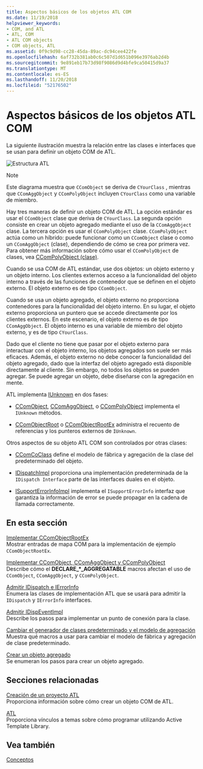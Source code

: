 ```yaml
---
title: Aspectos básicos de los objetos ATL COM
ms.date: 11/19/2018
helpviewer_keywords:
- COM, and ATL
- ATL, COM
- ATL COM objects
- COM objects, ATL
ms.assetid: 0f9c9d98-cc28-45da-89ac-dc94cee422fe
ms.openlocfilehash: 6af732b381ab0c6c507d1d651b096e3976ab2d4b
ms.sourcegitcommit: 9e891eb17b73d98f9086d9d4bfe9ca50415d9a37
ms.translationtype: MT
ms.contentlocale: es-ES
ms.lasthandoff: 11/20/2018
ms.locfileid: "52176502"
---
```

# <a name="fundamentals-of-atl-com-objects"></a>Aspectos básicos de los objetos ATL COM

La siguiente ilustración muestra la relación entre las clases e interfaces que se usan para definir un objeto COM de ATL.

![Estructura ATL](../atl/media/vc307y1.gif "estructura ATL")

> [!NOTE]
>  Este diagrama muestra que `CComObject` se deriva de `CYourClass` , mientras que `CComAggObject` y `CComPolyObject` incluyen `CYourClass` como una variable de miembro.

Hay tres maneras de definir un objeto COM de ATL. La opción estándar es usar el `CComObject` clase que deriva de `CYourClass`. La segunda opción consiste en crear un objeto agregado mediante el uso de la `CComAggObject` clase. La tercera opción es usar el `CComPolyObject` clase. `CComPolyObject` actúa como un híbrido: puede funcionar como un `CComObject` clase o como un `CComAggObject` (clase), dependiendo de cómo se crea por primera vez. Para obtener más información sobre cómo usar el `CComPolyObject` de clases, vea [CComPolyObject (clase)](../atl/reference/ccompolyobject-class.md).

Cuando se usa COM de ATL estándar, use dos objetos: un objeto externo y un objeto interno. Los clientes externos acceso a la funcionalidad del objeto interno a través de las funciones de contenedor que se definen en el objeto externo. El objeto externo es de tipo `CComObject`.

Cuando se usa un objeto agregado, el objeto externo no proporciona contenedores para la funcionalidad del objeto interno. En su lugar, el objeto externo proporciona un puntero que se accede directamente por los clientes externos. En este escenario, el objeto externo es de tipo `CComAggObject`. El objeto interno es una variable de miembro del objeto externo, y es de tipo `CYourClass`.

Dado que el cliente no tiene que pasar por el objeto externo para interactuar con el objeto interno, los objetos agregados son suele ser más eficaces. Además, el objeto externo no debe conocer la funcionalidad del objeto agregado, dado que la interfaz del objeto agregado está disponible directamente al cliente. Sin embargo, no todos los objetos se pueden agregar. Se puede agregar un objeto, debe diseñarse con la agregación en mente.

ATL implementa [IUnknown](/windows/desktop/api/unknwn/nn-unknwn-iunknown) en dos fases:

- [CComObject](../atl/reference/ccomobject-class.md), [CComAggObject](../atl/reference/ccomaggobject-class.md), o [CComPolyObject](../atl/reference/ccompolyobject-class.md) implementa el `IUnknown` métodos.

- [CComObjectRoot](../atl/reference/ccomobjectroot-class.md) o [CComObjectRootEx](../atl/reference/ccomobjectrootex-class.md) administra el recuento de referencias y los punteros externos de `IUnknown`.

Otros aspectos de su objeto ATL COM son controlados por otras clases:

- [CComCoClass](../atl/reference/ccomcoclass-class.md) define el modelo de fábrica y agregación de la clase del predeterminado del objeto.

- [IDispatchImpl](../atl/reference/idispatchimpl-class.md) proporciona una implementación predeterminada de la `IDispatch Interface` parte de las interfaces duales en el objeto.

- [ISupportErrorInfoImpl](../atl/reference/isupporterrorinfoimpl-class.md) implementa el `ISupportErrorInfo` interfaz que garantiza la información de error se puede propagar en la cadena de llamada correctamente.

## <a name="in-this-section"></a>En esta sección

[Implementar CComObjectRootEx](../atl/implementing-ccomobjectrootex.md)<br/>
Mostrar entradas de mapa COM para la implementación de ejemplo `CComObjectRootEx`.

[Implementar CComObject, CComAggObject y CComPolyObject](../atl/implementing-ccomobject-ccomaggobject-and-ccompolyobject.md)<br/>
Describe cómo el **DECLARE_\*_AGGREGATABLE** macros afectan el uso de `CComObject`, `CComAggObject`, y `CComPolyObject`.

[Admitir IDispatch e IErrorInfo](../atl/supporting-idispatch-and-ierrorinfo.md)<br/>
Enumera las clases de implementación ATL que se usará para admitir la `IDispatch` y `IErrorInfo` interfaces.

[Admitir IDispEventImpl](../atl/supporting-idispeventimpl.md)<br/>
Describe los pasos para implementar un punto de conexión para la clase.

[Cambiar el generador de clases predeterminado y el modelo de agregación](../atl/changing-the-default-class-factory-and-aggregation-model.md)<br/>
Muestra qué macros a usar para cambiar el modelo de fábrica y agregación de clase predeterminado.

[Crear un objeto agregado](../atl/creating-an-aggregated-object.md)<br/>
Se enumeran los pasos para crear un objeto agregado.

## <a name="related-sections"></a>Secciones relacionadas

[Creación de un proyecto ATL](../atl/reference/creating-an-atl-project.md)<br/>
Proporciona información sobre cómo crear un objeto COM de ATL.

[ATL](../atl/active-template-library-atl-concepts.md)<br/>
Proporciona vínculos a temas sobre cómo programar utilizando Active Template Library.

## <a name="see-also"></a>Vea también

[Conceptos](../atl/active-template-library-atl-concepts.md)

